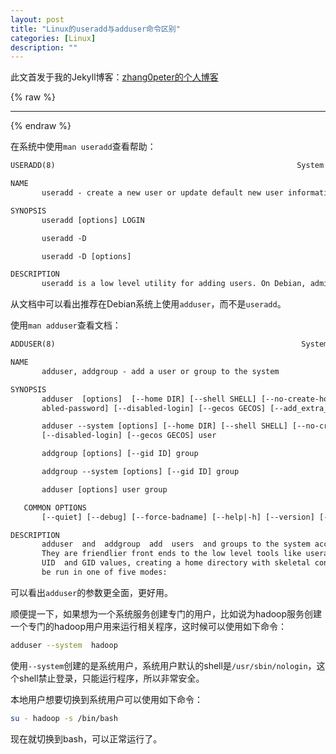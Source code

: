```yaml
---
layout: post
title: "Linux的useradd与adduser命令区别"
categories: [Linux]
description: ""
---
```


此文首发于我的Jekyll博客：[zhang0peter的个人博客](https://zhang0peter.com)         

{% raw %}
***          
{% endraw %}

在系统中使用`man useradd`查看帮助：
```txt
USERADD(8)                                                      System Management Commands                                                     USERADD(8)

NAME
       useradd - create a new user or update default new user information

SYNOPSIS
       useradd [options] LOGIN

       useradd -D

       useradd -D [options]

DESCRIPTION
       useradd is a low level utility for adding users. On Debian, administrators should usually use adduser(8) instead.
```

从文档中可以看出推荐在Debian系统上使用`adduser`，而不是`useradd`。

使用`man adduser`查看文档：
```txt
ADDUSER(8)                                                       System Manager's Manual                                                       ADDUSER(8)

NAME
       adduser, addgroup - add a user or group to the system

SYNOPSIS
       adduser  [options]  [--home DIR] [--shell SHELL] [--no-create-home] [--uid ID] [--firstuid ID] [--lastuid ID] [--ingroup GROUP | --gid ID] [--dis‐
       abled-password] [--disabled-login] [--gecos GECOS] [--add_extra_groups] [--encrypt-home] user

       adduser --system [options] [--home DIR] [--shell SHELL] [--no-create-home] [--uid ID] [--group | --ingroup GROUP | --gid ID] [--disabled-password]
       [--disabled-login] [--gecos GECOS] user

       addgroup [options] [--gid ID] group

       addgroup --system [options] [--gid ID] group

       adduser [options] user group

   COMMON OPTIONS
       [--quiet] [--debug] [--force-badname] [--help|-h] [--version] [--conf FILE]

DESCRIPTION
       adduser  and  addgroup  add  users  and groups to the system according to command line options and configuration information in /etc/adduser.conf.
       They are friendlier front ends to the low level tools like useradd, groupadd and usermod programs, by default choosing  Debian  policy  conformant
       UID  and GID values, creating a home directory with skeletal configuration, running a custom script, and other features.  adduser and addgroup can
       be run in one of five modes:

```
可以看出`adduser`的参数更全面，更好用。

顺便提一下，如果想为一个系统服务创建专门的用户，比如说为hadoop服务创建一个专门的hadoop用户用来运行相关程序，这时候可以使用如下命令：
```sh
adduser --system  hadoop
```
使用`--system`创建的是系统用户，系统用户默认的shell是`/usr/sbin/nologin`，这个shell禁止登录，只能运行程序，所以非常安全。

本地用户想要切换到系统用户可以使用如下命令：
```sh
su - hadoop -s /bin/bash
```
现在就切换到bash，可以正常运行了。

